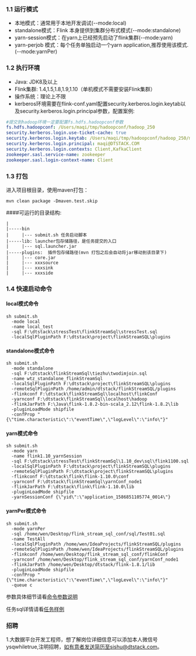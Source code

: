 ### 1.1 运行模式

* 本地模式：通常用于本地开发调试(--mode:local)
* standalone模式：Flink 本身提供到集群分布式模式(--mode:standalone)
* yarn-session模式：在yarn上已经预先启动了flink集群(--mode:yarn)
* yarn-perjob 模式：每个任务单独启动一个yarn application,推荐使用该模式.(--mode:yarnPer)

### 1.2 执行环境

* Java: JDK8及以上
* Flink集群: 1.4,1.5,1.8,1.9,1.10（单机模式不需要安装Flink集群）
* 操作系统：理论上不限
* kerberos环境需要在flink-conf.yaml配置security.kerberos.login.keytab以及security.kerberos.login.principal参数，配置案例:
```yaml
#提交到hadoop环境一定要配置fs.hdfs.hadoopconf参数
fs.hdfs.hadoopconf: /Users/maqi/tmp/hadoopconf/hadoop_250  
security.kerberos.login.use-ticket-cache: true
security.kerberos.login.keytab: /Users/maqi/tmp/hadoopconf/hadoop_250/maqi.keytab
security.kerberos.login.principal: maqi@DTSTACK.COM
security.kerberos.login.contexts: Client,KafkaClient
zookeeper.sasl.service-name: zookeeper
zookeeper.sasl.login-context-name: Client
```

### 1.3 打包

进入项目根目录，使用maven打包：
```shell script
mvn clean package -Dmaven.test.skip
```

####可运行的目录结构:  
```
|
|-----bin
|     |--- submit.sh 任务启动脚本  
|-----lib: launcher包存储路径，是任务提交的入口
|     |--- sql.launcher.jar   
|-----plugins:  插件包存储路径(mvn 打包之后会自动将jar移动到该目录下)  
|     |--- core.jar
|     |--- xxxsource
|     |--- xxxsink
|     |--- xxxside
```
### 1.4 快速启动命令

#### local模式命令
```shell script
sh submit.sh
  -mode local
  -name local_test
  -sql F:\dtstack\stressTest\flinkStreamSql\stressTest.sql
  -localSqlPluginPath F:\dtstack\project\flinkStreamSQL\plugins
```

#### standalone模式命令
```shell script
sh submit.sh
  -mode standalone
  -sql F:\dtstack\flinkStreamSql\tiezhu\twodimjoin.sql
  -name wtz_standalone_flinkStreamSql
  -localSqlPluginPath F:\dtstack\project\flinkStreamSQL\plugins
  -remoteSqlPluginPath /home/admin/dtstack/flinkStreamSQL/plugins
  -flinkconf F:\dtstack\flinkStreamSql\localhost\flinkConf
  -yarnconf F:\dtstack\flinkStreamSql\localhost\hadoop
  -flinkJarPath F:\Java\flink-1.8.2-bin-scala_2.12\flink-1.8.2\lib
  -pluginLoadMode shipfile
  -confProp "{\"time.characteristic\":\"eventTime\",\"logLevel\":\"info\"}"
```

#### yarn模式命令
```shell script
sh submit.sh 
  -mode yarn
  -name flink1.10_yarnSession
  -sql F:\dtstack\stressTest\flinkStreamSql\1.10_dev\sql\flink1100.sql
  -localSqlPluginPath F:\dtstack\project\flinkStreamSQL\plugins
  -remoteSqlPluginPath F:\dtstack\project\flinkStreamSQL\plugins
  -flinkconf F:\dtstack\flink\flink-1.10.0\conf
  -yarnconf F:\dtstack\flinkStreamSql\yarnConf_node1
  -flinkJarPath F:\dtstack\flink\flink-1.10.0\lib
  -pluginLoadMode shipfile
  -yarnSessionConf {\"yid\":\"application_1586851105774_0014\"}
```

#### yarnPer模式命令
```shell script
sh submit.sh
  -mode yarnPer 
  -sql /home/wen/Desktop/flink_stream_sql_conf/sql/Test01.sql
  -name TestAll
  -localSqlPluginPath /home/wen/IdeaProjects/flinkStreamSQL/plugins
  -remoteSqlPluginPath /home/wen/IdeaProjects/flinkStreamSQL/plugins
  -flinkconf /home/wen/Desktop/flink_stream_sql_conf/flinkConf
  -yarnconf /home/wen/Desktop/flink_stream_sql_conf/yarnConf_node1
  -flinkJarPath /home/wen/Desktop/dtstack/flink-1.8.1/lib
  -pluginLoadMode shipfile
  -confProp "{\"time.characteristic\":\"eventTime\",\"logLevel\":\"info\"}"
  -queue c
```
参数具体细节请看[命令参数说明](./config.md)

任务sql详情请看[任务样例](./demo.md)

### 招聘
1.大数据平台开发工程师，想了解岗位详细信息可以添加本人微信号ysqwhiletrue,注明招聘，如有意者发送简历至sishu@dtstack.com。
  
